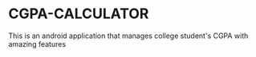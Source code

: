 # CGPA-CALCULATOR
This is an android application that manages college student's CGPA with amazing features
